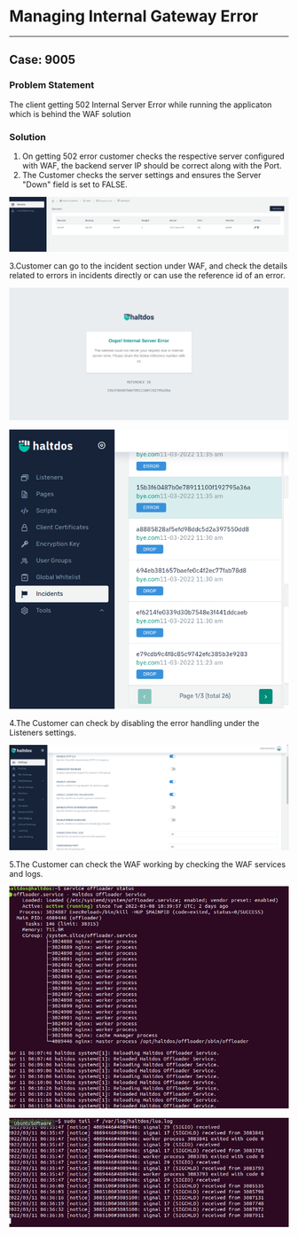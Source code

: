 # Managing Internal Gateway Error 

---

## Case: 9005

### Problem Statement

The client getting 502 Internal Server Error while running the applicaton which is behind the WAF solution

### Solution

1. On getting 502 error customer checks the respective server configured with WAF, the backend server IP should be correct along with the Port.
2. The Customer checks the server settings and ensures the Server "Down" field is set to FALSE.

![](/img/waf/v6/troubleshooting/1_troubleshooting_server.png)

3.Customer can go to the incident section under WAF, and check the details related to errors in incidents directly or can use the reference id of an error.

![](/img/waf/v6/troubleshooting/2_troubleshooting_screenshot_from_2022-03-11-11-35-28.png)

![](/img/waf/v6/troubleshooting/3_troubleshooting_screenshot_from_2022-03-11-11-39-58.png)

4.The Customer can check by disabling the error handling under the Listeners settings.

![](/img/waf/v6/troubleshooting/4_troubleshooting_errorhandling.png)

5.The Customer can check the WAF working by checking the WAF services and logs.

![](/img/waf/v6/troubleshooting/5_troubleshooting_offloaderservices.png)

![](/img/waf/v6/troubleshooting/6_troubleshooting_lualogs.png)
